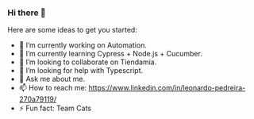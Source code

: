 ### Hi there 👋
Here are some ideas to get you started:

- 🔭 I’m currently working on Automation.
- 🌱 I’m currently learning Cypress + Node.js + Cucumber.
- 👯 I’m looking to collaborate on Tiendamia.
- 🤔 I’m looking for help with Typescript.
- 💬 Ask me about me.
- 📫 How to reach me: https://www.linkedin.com/in/leonardo-pedreira-270a79119/ 
- ⚡ Fun fact: Team Cats 

<!--
**lpleoped/lpleoped** is a ✨ _special_ ✨ repository because its `README.md` (this file) appears on your GitHub profile.

  
-->
